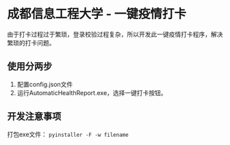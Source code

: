 # 成都信息工程大学 - 一键疫情打卡
由于打卡过程过于繁琐，登录校验过程复杂，所以开发此一键疫情打卡程序，解决繁琐的打卡问题。

## 使用分两步
1. 配置config.json文件
2. 运行AutomaticHealthReport.exe，选择一键打卡按钮。

## 开发注意事项
打包exe文件：
`pyinstaller -F -w filename`
